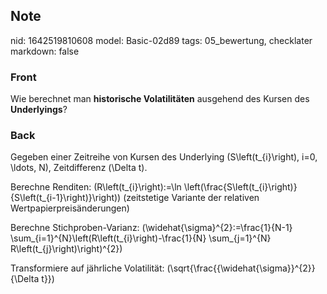 ## Note
nid: 1642519810608
model: Basic-02d89
tags: 05_bewertung, checklater
markdown: false

### Front
Wie berechnet man <b>historische Volatilitäten</b> ausgehend des
Kursen des <b>Underlyings</b>?

### Back
Gegeben einer Zeitreihe von Kursen des Underlying \(S\left(t_{i}\right), i=0, \ldots, N\), Zeitdifferenz \(\Delta t\).

Berechne Renditen:
 \(R\left(t_{i}\right):=\ln \left(\frac{S\left(t_{i}\right)}{S\left(t_{i-1}\right)}\right)\) (zeitstetige Variante der relativen Wertpapierpreisänderungen)

Berechne Stichproben-Varianz:
\(\widehat{\sigma}^{2}:=\frac{1}{N-1} \sum_{i=1}^{N}\left(R\left(t_{i}\right)-\frac{1}{N} \sum_{j=1}^{N} R\left(t_{j}\right)\right)^{2}\)

Transformiere auf jährliche Volatilität:
\(\sqrt{\frac{{\widehat{\sigma}}^{2}}{\Delta t}}\)
